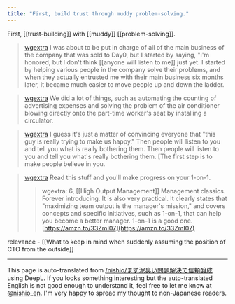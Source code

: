 ```yaml
---
title: "First, build trust through muddy problem-solving."
---
```


First, [[trust-building]] with [[muddy]] [[problem-solving]].

> [wgextra](https://x.com/wgextra/status/1918124558433063328) I was about to be put in charge of all of the main business of the company that was sold to Day0, but I started by saying, "I'm honored, but I don't think [[anyone will listen to me]] just yet. I started by helping various people in the company solve their problems, and when they actually entrusted me with their main business six months later, it became much easier to move people up and down the ladder.

> [wgextra](https://x.com/wgextra/status/1918124957974097944) We did a lot of things, such as automating the counting of advertising expenses and solving the problem of the air conditioner blowing directly onto the part-time worker's seat by installing a circulator.

> [wgextra](https://x.com/wgextra/status/1918125723635859901) I guess it's just a matter of convincing everyone that "this guy is really trying to make us happy." Then people will listen to you and tell you what is really bothering them. Then people will listen to you and tell you what's really bothering them. [The first step is to make people believe in you.

> [wgextra](https://x.com/wgextra/status/1918455941248188888) Read this stuff and you'll make progress on your 1-on-1.
>  >wgextra: 6, [[High Output Management]]
>  Management classics. Forever introducing. It is also very practical. It clearly states that "maximizing team output is the manager's mission," and covers concepts and specific initiatives, such as 1-on-1, that can help you become a better manager. 1-on-1 is a good one.
>  [https://amzn.to/33ZmI07](https://amzn.to/33ZmI07)

relevance
    - [[What to keep in mind when suddenly assuming the position of CTO from the outside]]

---
This page is auto-translated from [/nishio/まず泥臭い問題解決で信頼醸成](https://scrapbox.io/nishio/まず泥臭い問題解決で信頼醸成) using DeepL. If you looks something interesting but the auto-translated English is not good enough to understand it, feel free to let me know at [@nishio_en](https://twitter.com/nishio_en). I'm very happy to spread my thought to non-Japanese readers.